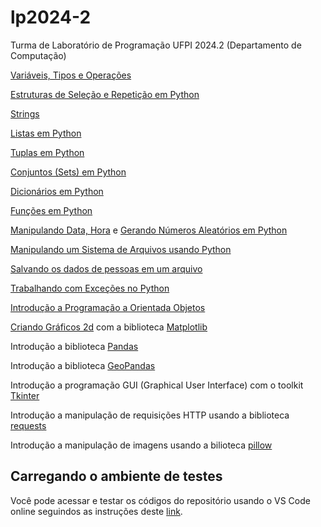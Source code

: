 # lp2024-2

Turma de Laboratório de Programação UFPI 2024.2 (Departamento de Computação)

[Variáveis, Tipos e Operações](https://github.com/armandossrecife/lp2024-2/blob/main/docs/variaveis.md)

[Estruturas de Seleção e Repetição em Python](https://github.com/armandossrecife/lp2024-2/blob/main/docs/selecao_repeticao.md)

[Strings](https://github.com/armandossrecife/lp2024-2/blob/main/docs/strings.md)

[Listas em Python](https://github.com/armandossrecife/lp2024-2/blob/main/docs/listas.md)

[Tuplas em Python](https://github.com/armandossrecife/lp2024-2/blob/main/docs/tuplas.md)

[Conjuntos (Sets) em Python](https://github.com/armandossrecife/lp2024-2/blob/main/docs/sets.md)

[Dicionários em Python](https://github.com/armandossrecife/lp2024-2/blob/main/docs/dicionarios.md)

[Funções em Python](https://github.com/armandossrecife/lp2024-2/blob/main/docs/funcoes.md)

[Manipulando Data, Hora](https://github.com/armandossrecife/lp2024-2/blob/main/docs/data.md) e [Gerando Números Aleatórios em Python](https://github.com/armandossrecife/lp2024-2/blob/main/docs/randomico.md)

[Manipulando um Sistema de Arquivos usando Python](https://github.com/armandossrecife/lp2024-2/blob/main/docs/arquivos.md)

[Salvando os dados de pessoas em um arquivo](https://github.com/armandossrecife/lp2024-2/blob/main/docs/salva_em_arquivo.md)

[Trabalhando com Exceções no Python](https://github.com/armandossrecife/lp2024-2/blob/main/docs/excecoes.md)

[Introdução a Programação a Orientada Objetos](https://github.com/armandossrecife/lp2024-2/blob/main/docs/poo.md)

[Criando Gráficos 2d](https://github.com/armandossrecife/lp2024-2/blob/main/matplotlib_basic.ipynb) com a biblioteca [Matplotlib](https://matplotlib.org/)

Introdução a biblioteca [Pandas](https://pandas.pydata.org/)

Introdução a biblioteca [GeoPandas](https://geopandas.org/en/stable)

Introdução a programação GUI (Graphical User Interface) com o toolkit [Tkinter](https://github.com/armandossrecife/mytkinter)

Introdução a manipulação de requisições HTTP usando a biblioteca [requests](https://requests.readthedocs.io/en/latest/)

Introdução a manipulação de imagens usando a bilioteca [pillow](https://pillow.readthedocs.io/en/stable/)

## Carregando o ambiente de testes

Você pode acessar e testar os códigos do repositório usando o VS Code online seguindos as instruções deste [link](https://github.com/armandossrecife/lp2024-2/blob/main/docs/acesso_vscode.md). 
